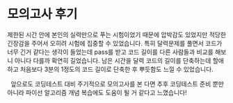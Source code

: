 # 모의고사 후기
제한된 시간 안에 본인의 실력만으로 푸는 시험이었기 때문에 압박감도 있었지만 적당한 긴장감을 주어서 오히려 시험에 집중할 수 있었습니다. 특히 달력문제를 풀면서 코드가 너무 긴거 같다는 생각이 들었는데 pass를 받고 코드 길이를 다른 사람들과 비교를 해보니 아니다 다를까 확연히 길었습니다. 남은 시간을 달력 코드의 길이를 단축하는데 할애하고 처음보다 3분의 1정도의 코드 길이로 단축한 후 뿌듯함도 느낄 수 있었습니다.

&nbsp;
앞으로도 코딩테스트 대비 주기적으로 모의고사를 본 다면 추후 코딩테스트 준비 뿐만 아니라 파이선 알고리즘 개념 복습에도 도움이 될 거 같다고 느꼈습니다!